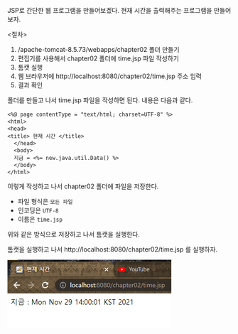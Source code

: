 JSP로 간단한 웹 프로그램을 만들어보겠다. 현재 시간을 출력해주는 프로그램을 만들어보자.

<절차>
1. /apache-tomcat-8.5.73/webapps/chapter02 폴더 만들기
2. 편집기를 사용해서 chapter02 폴더에 time.jsp 파일 작성하기
3. 톰캣 실행
4. 웹 브라우저에 http://localhost:8080/chapter02/time.jsp 주소 입력
5. 결과 확인

폴더를 만들고 나서 time.jsp 파일을 작성하면 된다. 내용은 다음과 같다. 
```
<%@ page contentType = "text/html; charset=UTF-8" %>
<html>
<head>
<title> 현재 시간 </title>
  </head>
  <body>
  지금 = <%= new.java.util.Data() %>
  </body>
</html>
```

이렇게 작성하고 나서 chapter02 폴더에 파일을 저장한다. 
- 파일 형식은 `모든 파일`
- 인코딩은 `UTF-8`
- 이름은 `time.jsp`

위와 같은 방식으로 저장하고 나서 톰캣을 실행한다. 

톰캣을 실행하고 나서 http://localhost:8080/chapter02/time.jsp 를 실행하자.

<img src = "/JSP/img/time실행결과.png">

